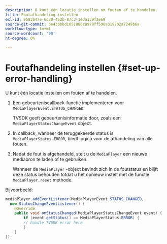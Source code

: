 ```yaml
---
description: U kunt één locatie instellen om fouten af te handelen.
title: Foutafhandeling instellen
exl-id: 9b83b47e-6d30-452b-87c3-1e3a139f2e69
source-git-commit: be43bbbd1051886c8979ff590a3197b2a7249b6a
workflow-type: tm+mt
source-wordcount: '90'
ht-degree: 0%

---
```


# Foutafhandeling instellen {#set-up-error-handling}

U kunt één locatie instellen om fouten af te handelen.

1. Een gebeurteniscallback-functie implementeren voor `MediaPlayerEvent.STATUS_CHANGED`.

   TVSDK geeft gebeurtenisinformatie door, zoals een `MediaPlayerStatusChangeEvent` object.
1. In callback, wanneer de teruggekeerde status is `MediaPlayerStatus.ERROR`, biedt logica voor de afhandeling van alle fouten.
1. Nadat de fout is afgehandeld, stelt u de `MediaPlayer` een nieuwe mediabron te laden of te gebruiken.

   Wanneer de `MediaPlayer` -object bevindt zich in de foutstatus en blijft deze status behouden totdat u het opnieuw instelt met de functie `MediaPlayer.reset` methode.

<!--<a id="example_E74BB605ED08450295B8902F1E4BB8F5"></a>-->

Bijvoorbeeld:

```java
mediaPlayer.addEventListener(MediaPlayerEvent.STATUS_CHANGED,  
  new StatusChangeEventListener() { 
    @Override 
    public void onStatusChanged(MediaPlayerStatusChangeEvent event) { 
        if (event.getStatus() == MediaPlayerStatus.ERROR) { 
        // handle TVSDK error here 
        } 
    } 
});
```
